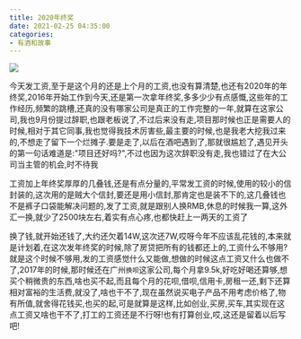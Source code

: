 ```yaml
---
title: 2020年终奖
date: 2021-02-25 04:35:00
categories: 
- 有酒和故事
---
```


![](https://cdn.jsdelivr.net/gh/YangAnLin/images/20210225035022.png)

今天发工资,至于是这个月的还是上个月的工资,也没有算清楚,也还有2020年的年终奖,2016年开始工作到今天,还是第一次拿年终奖,多多少少有点感慨,这些年的工作经历,频繁的跳槽,还真的没有哪家公司是真正的工作完整的一年,就算在这家公司,我也9月份提过辞职,也跟老板说了,不过后来没有走,项目那时候也正是需要人的时候,相对于其它同事,我也觉得我技术厉害些,最主要的时候,也是我老大挖我过来的,不想走了留下一个烂摊子.要是走了,以后在酒吧遇到了,那就很尴尬了,遇见开头的第一句话难道是:"项目还好吗?",不过也因为这次辞职没有走,我也错过了在大公司当主管的机会,时不待我

工资加上年终奖厚厚的几叠钱,还是有点分量的,平常发工资的时候,使用的较小的信封装的,这次用的是贼大个信封,要还是用小信封,那肯定也是装不下的,这几叠钱也不是裤子口袋能解决问题的,发了工资,就是跟别人换RMB,休息的时候我一算,这外汇一换,就少了2500块左右,着实有点心疼,也都快赶上一两天的工资了

换了钱,就开始还钱了,大约还欠着14W,这次还7W,哎呀今年不应该乱花钱的,本来就是计划着,在这次发年终奖的时候,除了房贷把所有的钱都还上的,工资什么不够用?就是这个时候不够用,发的工资感觉什么又能做,想做的时候这点工资又什么也做不了,2017年的时候,那时候还在广州`换呗`这家公司,每个月拿9.5k,好吃好喝还算够,想买个稍微贵的东西,啥也买不起,而且每个月的花呗,借呗,信用卡,房租一还,剩下还算相对富裕的生活费,就没了,啥也干不了,现在虽然说买电子产品不用考虑价格了,物有所值,就舍得花钱买,也买的起,可是就算是这样,比如创业,买房,买车,其实现在这点工资又啥也干不了,打工的工资还是不行呀!也有打算创业,哎,这还是留着以后写吧!















